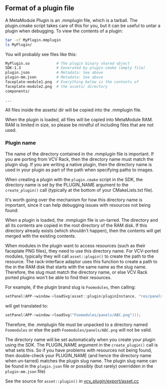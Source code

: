 ## Format of a plugin file


A MetaModule Plugin is an .mmplugin file, which is a tarball. The plugin.cmake script
takes care of this for you, but it can be useful to untar a plugin when debugging. To
view the contents of a plugin:

```bash
tar -xf MyPlugin.mmplugin
ls MyPlugin/
```

You will probably see files like this:
```bash
MyPlugin.so            # The plugin binary shared object
SDK-1.3                # Generated by plugin.cmake (empty file)
plugin.json            # Metadata: See above
plugin-mm.json         # Metadata: See above
faceplate-module1.png  # Everything below is the contents of 
faceplate-module2.png  # the assets/ directory
components/

...
```

All files inside the assets/ dir will be copied into the .mmplugin file.

When the plugin is loaded, all files will be copied into MetaModule RAM. RAM is
limited in size, so please be mindful of including files that are not used.

### Plugin name

The name of the directory contained in the .mmplugin file is important. If you
are porting from VCV Rack, then the directory name must match the plugin slug.
If you are writing a native plugin, then the directory name is used in your
plugin as part of the path when specifying paths to images.

When creating a plugin with the `plugin.cmake` script in the SDK, the directory name
is set by the PLUGIN_NAME argument to the `create_plugin()` call (typically at
the bottom of your CMakeLists.txt file).

It's worth going over the mechanism for how this directory name is important, since it 
can help debugging issues with resources not being found:

When a plugin is loaded, the .mmplugin file is un-tarred. The directory and all
its contents are copied in the root directory of the RAM disk. If this
directory already exists (which shouldn't happen), then the contents will get
merged with the existing contents.

When modules in the plugin want to access resources (such as their faceplate
PNG files), they need to use this directory name. For VCV-ported modules,
typically they will call `asset::plugin()` to create the path to the resource.
The rack-interface adaptor uses this function to create a path to the
in the RAM disk that starts with the same name as the slug name. Therefore, the
slug must match the directory name, or else VCV Rack ported plugins won't be
able to find their resources.

For example, if the plugin brand slug is `Foomodules`, then calling:

```c++
setPanel(APP->window->loadSvg(asset::plugin(pluginInstance, "res/panels/ABC.svg")));
```

will get translated to:

```c++
setPanel(APP->window->loadSvg("Foomodules/panels/ABC.png")));
```

Therefore, the .mmplugin file must be unpacked to a directory named
`Foomodules` or else the path `Foomodules/panels/ABC.png` will not be valid.

The directory name will be set automatically when you create your plugin using
the SDK. The PLUGIN_NAME argument in the `create_plugin()` call is what sets
this. So if you have problems with resources not being found, then double-check
your PLUGIN_NAME (and hence the directory name when un-tarred) matches the
plugin slug name. The plugin slug name can be found in the `plugin.json` file
or possibly (but rarely) overridden in the `plugin-mm.json` file)

See the source for `asset::plugin()` in 
[vcv_plugin/export/asset.cc](https://github.com/4ms/metamodule/blob/main/firmware/vcv_plugin/export/src/asset.cc)


